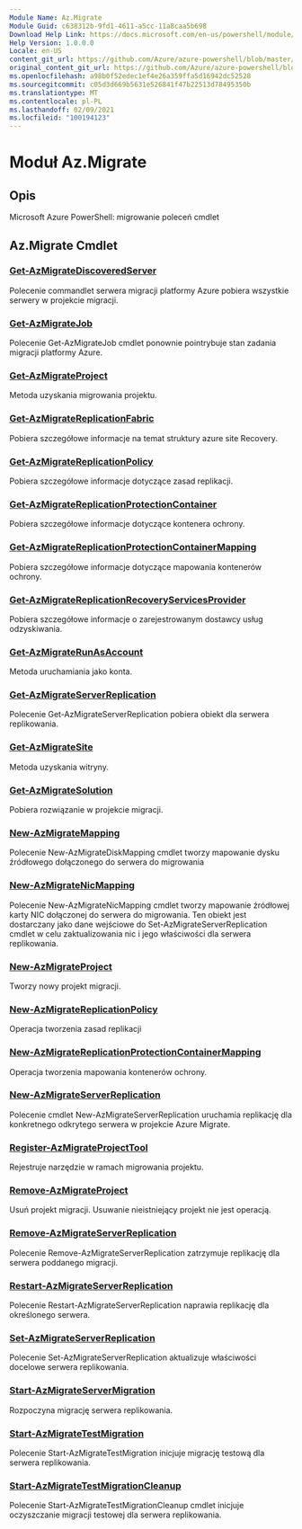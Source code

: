 ```yaml
---
Module Name: Az.Migrate
Module Guid: c638312b-9fd1-4611-a5cc-11a8caa5b698
Download Help Link: https://docs.microsoft.com/en-us/powershell/module/az.migrate
Help Version: 1.0.0.0
Locale: en-US
content_git_url: https://github.com/Azure/azure-powershell/blob/master/src/Migrate/help/Az.Migrate.md
original_content_git_url: https://github.com/Azure/azure-powershell/blob/master/src/Migrate/help/Az.Migrate.md
ms.openlocfilehash: a98b0f52edec1ef4e26a359ffa5d16942dc52528
ms.sourcegitcommit: c05d3d669b5631e526841f47b22513d78495350b
ms.translationtype: MT
ms.contentlocale: pl-PL
ms.lasthandoff: 02/09/2021
ms.locfileid: "100194123"
---
```

# Moduł Az.Migrate
## Opis
Microsoft Azure PowerShell: migrowanie poleceń cmdlet

## Az.Migrate Cmdlet
### [Get-AzMigrateDiscoveredServer](Get-AzMigrateDiscoveredServer.md)
Polecenie commandlet serwera migracji platformy Azure pobiera wszystkie serwery w projekcie migracji.

### [Get-AzMigrateJob](Get-AzMigrateJob.md)
Polecenie Get-AzMigrateJob cmdlet ponownie pointrybuje stan zadania migracji platformy Azure.

### [Get-AzMigrateProject](Get-AzMigrateProject.md)
Metoda uzyskania migrowania projektu.

### [Get-AzMigrateReplicationFabric](Get-AzMigrateReplicationFabric.md)
Pobiera szczegółowe informacje na temat struktury azure site Recovery.

### [Get-AzMigrateReplicationPolicy](Get-AzMigrateReplicationPolicy.md)
Pobiera szczegółowe informacje dotyczące zasad replikacji.

### [Get-AzMigrateReplicationProtectionContainer](Get-AzMigrateReplicationProtectionContainer.md)
Pobiera szczegółowe informacje dotyczące kontenera ochrony.

### [Get-AzMigrateReplicationProtectionContainerMapping](Get-AzMigrateReplicationProtectionContainerMapping.md)
Pobiera szczegółowe informacje dotyczące mapowania kontenerów ochrony.

### [Get-AzMigrateReplicationRecoveryServicesProvider](Get-AzMigrateReplicationRecoveryServicesProvider.md)
Pobiera szczegółowe informacje o zarejestrowanym dostawcy usług odzyskiwania.

### [Get-AzMigrateRunAsAccount](Get-AzMigrateRunAsAccount.md)
Metoda uruchamiania jako konta.

### [Get-AzMigrateServerReplication](Get-AzMigrateServerReplication.md)
Polecenie Get-AzMigrateServerReplication pobiera obiekt dla serwera replikowania.

### [Get-AzMigrateSite](Get-AzMigrateSite.md)
Metoda uzyskania witryny.

### [Get-AzMigrateSolution](Get-AzMigrateSolution.md)
Pobiera rozwiązanie w projekcie migracji.

### [New-AzMigrateMapping](New-AzMigrateDiskMapping.md)
Polecenie New-AzMigrateDiskMapping cmdlet tworzy mapowanie dysku źródłowego dołączonego do serwera do migrowania

### [New-AzMigrateNicMapping](New-AzMigrateNicMapping.md)
Polecenie New-AzMigrateNicMapping cmdlet tworzy mapowanie źródłowej karty NIC dołączonej do serwera do migrowania.
Ten obiekt jest dostarczany jako dane wejściowe do Set-AzMigrateServerReplication cmdlet w celu zaktualizowania nic i jego właściwości dla serwera replikowania.

### [New-AzMigrateProject](New-AzMigrateProject.md)
Tworzy nowy projekt migracji.

### [New-AzMigrateReplicationPolicy](New-AzMigrateReplicationPolicy.md)
Operacja tworzenia zasad replikacji

### [New-AzMigrateReplicationProtectionContainerMapping](New-AzMigrateReplicationProtectionContainerMapping.md)
Operacja tworzenia mapowania kontenerów ochrony.

### [New-AzMigrateServerReplication](New-AzMigrateServerReplication.md)
Polecenie cmdlet New-AzMigrateServerReplication uruchamia replikację dla konkretnego odkrytego serwera w projekcie Azure Migrate.

### [Register-AzMigrateProjectTool](Register-AzMigrateProjectTool.md)
Rejestruje narzędzie w ramach migrowania projektu.

### [Remove-AzMigrateProject](Remove-AzMigrateProject.md)
Usuń projekt migracji.
Usuwanie nieistniejący projekt nie jest operacją.

### [Remove-AzMigrateServerReplication](Remove-AzMigrateServerReplication.md)
Polecenie Remove-AzMigrateServerReplication zatrzymuje replikację dla serwera poddanego migracji.

### [Restart-AzMigrateServerReplication](Restart-AzMigrateServerReplication.md)
Polecenie Restart-AzMigrateServerReplication naprawia replikację dla określonego serwera.

### [Set-AzMigrateServerReplication](Set-AzMigrateServerReplication.md)
Polecenie Set-AzMigrateServerReplication aktualizuje właściwości docelowe serwera replikowania.

### [Start-AzMigrateServerMigration](Start-AzMigrateServerMigration.md)
Rozpoczyna migrację serwera replikowania.

### [Start-AzMigrateTestMigration](Start-AzMigrateTestMigration.md)
Polecenie Start-AzMigrateTestMigration inicjuje migrację testową dla serwera replikowania.

### [Start-AzMigrateTestMigrationCleanup](Start-AzMigrateTestMigrationCleanup.md)
Polecenie Start-AzMigrateTestMigrationCleanup cmdlet inicjuje oczyszczanie migracji testowej dla serwera replikowania.

